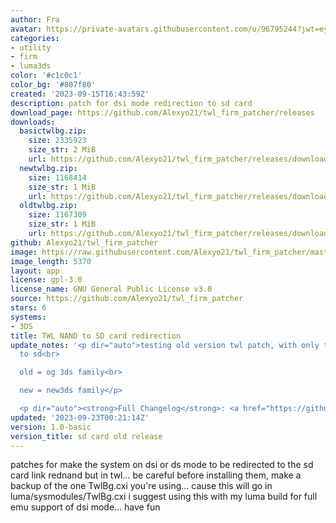 ```yaml
---
author: Fra
avatar: https://private-avatars.githubusercontent.com/u/96795244?jwt=eyJhbGciOiJIUzI1NiIsInR5cCI6IkpXVCJ9.eyJpc3MiOiJnaXRodWIuY29tIiwiYXVkIjoicmF3LmdpdGh1YnVzZXJjb250ZW50LmNvbSIsImtleSI6ImtleTEiLCJleHAiOjE3MzQ2NTcwMDAsIm5iZiI6MTczNDY1NTgwMCwicGF0aCI6Ii91Lzk2Nzk1MjQ0In0.QgoHds1uREJlSxKXUbaTIQfwYTLuxuyA76cTMqmoKz0&v=4
categories:
- utility
- firm
- luma3ds
color: '#c1c0c1'
color_bg: '#807f80'
created: '2023-09-15T16:43:59Z'
description: patch for dsi mode redirection to sd card
download_page: https://github.com/Alexyo21/twl_firm_patcher/releases
downloads:
  basictwlbg.zip:
    size: 2335923
    size_str: 2 MiB
    url: https://github.com/Alexyo21/twl_firm_patcher/releases/download/1.0-basic/basictwlbg.zip
  newtwlbg.zip:
    size: 1168414
    size_str: 1 MiB
    url: https://github.com/Alexyo21/twl_firm_patcher/releases/download/1.0-basic/newtwlbg.zip
  oldtwlbg.zip:
    size: 1167309
    size_str: 1 MiB
    url: https://github.com/Alexyo21/twl_firm_patcher/releases/download/1.0-basic/oldtwlbg.zip
github: Alexyo21/twl_firm_patcher
image: https://raw.githubusercontent.com/Alexyo21/twl_firm_patcher/master/icon.png
image_length: 5370
layout: app
license: gpl-3.0
license_name: GNU General Public License v3.0
source: https://github.com/Alexyo21/twl_firm_patcher
stars: 6
systems:
- 3DS
title: TWL NAND to SD card redirection
update_notes: '<p dir="auto">testing old version twl patch, with only twl redirection
  to sd<br>

  old = og 3ds family<br>

  new = new3ds family</p>

  <p dir="auto"><strong>Full Changelog</strong>: <a href="https://github.com/Alexyo21/twl_firm_patcher/commits/1.0-basic">https://github.com/Alexyo21/twl_firm_patcher/commits/1.0-basic</a></p>'
updated: '2023-09-23T00:21:14Z'
version: 1.0-basic
version_title: sd card old release
---
```

patches for make the system on dsi or ds mode to be redirected to the sd card link rednand but in twl...
be careful before installing them, make a backup of the one TwlBg.cxi you're using... cause this will go in luma/sysmodules/TwlBg.cxi
i suggest using this with my luma build for full emu support of dsi mode...
have fun